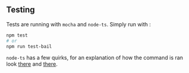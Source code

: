 Testing
---------

Tests are running with `mocha` and `node-ts`. Simply run with :

```bash
npm test
# or
npm run test-bail
```


`node-ts` has a few quirks, for an explanation of how the command is ran look [there](https://github.com/TypeStrong/ts-node#mocha) and [there](https://github.com/TypeStrong/ts-node#help-my-types-are-missing).